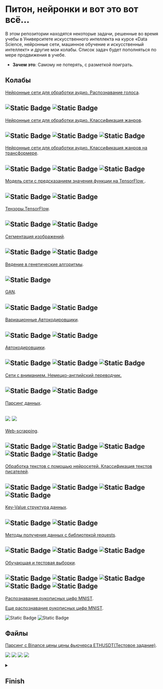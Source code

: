 <!--
  <<< Author notes: Header of the course >>>
  Include a 1280×640 image, course title in sentence case, and a concise description in emphasis.
  In your repository settings: enable template repository, add your 1280×640 social image, auto delete head branches.
  Add your open source license, GitHub uses Creative Commons Attribution 4.0 International.
-->

# Питон, нейронки и вот это вот всё...

<!--
  <<< Author notes: Start of the course >>>
  Include start button, a note about Actions minutes,
  and tell the learner why they should take the course.
  Each step should be wrapped in <details>/<summary>, with an `id` set.
  The start <details> should have `open` as well.
  Do not use quotes on the <details> tag attributes.
-->

<!--step0-->

В этом репозитории находятся некоторые задачи, решенные  во  время учебы в Университете искусственного интеллекта на курсе «Data Science, нейронные сети, машинное обучение и искусственный интеллект» и другие мои колабы.
Список задач будет пополняться по мере продвижения в учебе.

- **Зачем это**: Самому не потерять, с разметкой поиграть.

## Колабы

[Нейронные сети для обработки аудио. Распознавание голоса](https://gist.github.com/PlumNoseBear/0f0cc04139d23e0bedaf8040846aff02).

![Static Badge](https://img.shields.io/badge/-Python-090909?style=badge&logo=Python&logoColor=47C5FB)
![Static Badge](https://img.shields.io/badge/Speech_Recognitions-blue)
---

[Нейронные сети для обработки аудио. Классификация жанров](https://gist.github.com/PlumNoseBear/3e298117c8a3f9ef0f2ffd98e65eb96b).

![Static Badge](https://img.shields.io/badge/-Python-090909?style=badge&logo=Python&logoColor=47C5FB)
![Static Badge](https://img.shields.io/badge/-TensorFlow-090909?style=badge&logo=tensorflow&logoColor=F88C00)
![Static Badge](https://img.shields.io/badge/-Sklearn-090909?style=badge&logo=sklearn&logoColor=F88C00)
---

[Нейронные сети для обработки аудио. Классификация жанров на трансформере](https://gist.github.com/PlumNoseBear/05f963bab93f8342c6bc2b6139efaf7f).

![Static Badge](https://img.shields.io/badge/-Python-090909?style=badge&logo=Python&logoColor=47C5FB)
![Static Badge](https://img.shields.io/badge/HuggingFace-yellow)
![Static Badge](https://img.shields.io/badge/Transformers-blue)
---

[Модель сети с предсказанием значения функции на TensorFlow ](https://gist.github.com/PlumNoseBear/220a81e60cc951c0c33f89a4c0a87f44#file-tensorflow-ipynb).

![Static Badge](https://img.shields.io/badge/-Python-090909?style=badge&logo=Python&logoColor=47C5FB)
![Static Badge](https://img.shields.io/badge/-TensorFlow-090909?style=badge&logo=tensorflow&logoColor=F88C00)
----

[Тензоры.TensorFlow](https://gist.github.com/PlumNoseBear/edd03e72792cccf9eb4205eedbd855ff#file-tensorflow-1-ipynb).

![Static Badge](https://img.shields.io/badge/-Python-090909?style=badge&logo=Python&logoColor=47C5FB)
![Static Badge](https://img.shields.io/badge/-TensorFlow-090909?style=badge&logo=tensorflow&logoColor=F88C00)
---

[Сегментация изображений](https://gist.github.com/PlumNoseBear/271d1059c951c48a2a0a9b94f37c9839#file-lite-ipynb).

![Static Badge](https://img.shields.io/badge/-Python-090909?style=badge&logo=Python&logoColor=47C5FB)
![Static Badge](https://img.shields.io/badge/-Keras-090909?style=badge&logo=keras&logoColor=#CF0000)
---

[Ведение в генетические алгоритмы](https://gist.github.com/PlumNoseBear/c6b5d3a2827673a541fb8b5a82de707c).

![Static Badge](https://img.shields.io/badge/-Python-090909?style=flat&logo=Python&logoColor=47C5FB)
---

[GAN](https://gist.github.com/PlumNoseBear/c92bbf46cd3f86d77b5c38d63340eb04).

![Static Badge](https://img.shields.io/badge/-Python-090909?style=badge&logo=Python&logoColor=47C5FB)
![Static Badge](https://img.shields.io/badge/-Keras-090909?style=badge&logo=keras&logoColor=#CF0000)
---

[Вариационные Автокодировщики](https://gist.github.com/PlumNoseBear/351d4a561c33e7fe34f5a498ad0e7281).

![Static Badge](https://img.shields.io/badge/-Python-090909?style=badge&logo=Python&logoColor=47C5FB)
![Static Badge](https://img.shields.io/badge/-TensorFlow-090909?style=badge&logo=tensorflow&logoColor=F88C00)
---

[Автокодировщики](https://gist.github.com/PlumNoseBear/aad55719e18e622d3a52b56a045560c4).

![Static Badge](https://img.shields.io/badge/-Python-090909?style=badge&logo=Python&logoColor=47C5FB)
![Static Badge](https://img.shields.io/badge/-TensorFlow-090909?style=badge&logo=tensorflow&logoColor=F88C00)
![Static Badge](https://img.shields.io/badge/-Sklearn-090909?style=badge&logo=sklearn&logoColor=F88C00)
---

[Сети с вниманием. Немецко-английский переводчик.](https://gist.github.com/PlumNoseBear/15584e1c0cb30ac9ffbc9a2f4343f9b3)

![Static Badge](https://img.shields.io/badge/-Python-090909?style=badge&logo=Python&logoColor=47C5FB)
![Static Badge](https://img.shields.io/badge/-TensorFlow-090909?style=badge&logo=tensorflow&logoColor=F88C00)
---

[Парсинг данных](https://gist.github.com/PlumNoseBear/04c69f61ad24462cfd6a3b6e2a8406bf).

![](https://img.shields.io/badge/-Python-090909?style=badge&logo=Python&logoColor=47C5FB)
![](https://img.shields.io/badge/-Pandas-090909?style=badge&logo=pandas&logoColor=F88C00)
---

[Web-scrapping](https://gist.github.com/PlumNoseBear/724489831b391614bb3f911aded67630).

![Static Badge](https://img.shields.io/badge/-Python-090909?style=badge&logo=Python&logoColor=47C5FB)
![Static Badge](https://img.shields.io/badge/-Pandas-090909?style=badge&logo=pandas&logoColor=F88C00)
![Static Badge](https://img.shields.io/badge/-json-090909?style=badge&logo=json&logoColor=F88C00)
![Static Badge](https://img.shields.io/badge/-Requests-090909?style=badge&logo=requests&logoColor=F88C00)
![Static Badge](https://img.shields.io/badge/-BeautifulSoup-090909?style=badge&logo=BeautifulSoup&logoColor=F88C00)
---

[Обработка текстов с помощью нейросетей. Классификация текстов писателей](https://gist.github.com/PlumNoseBear/787538c12798b8524fa2fd9fd02884fa).

![Static Badge](https://img.shields.io/badge/-Python-090909?style=badge&logo=Python&logoColor=47C5FB)
![Static Badge](https://img.shields.io/badge/-TensorFlow-090909?style=badge&logo=tensorflow&logoColor=F88C00)
![Static Badge](https://img.shields.io/badge/-Sklearn-090909?style=badge&logo=sklearn&logoColor=F88C00)
![Static Badge](https://img.shields.io/badge/-Pandas-090909?style=badge&logo=pandas&logoColor=F88C00)
---

[Key-Value структура данных](https://gist.github.com/PlumNoseBear/b04f59af69db30886c651f88f42e8f06).

![Static Badge](https://img.shields.io/badge/-Python-090909?style=badge&logo=Python&logoColor=47C5FB)
![Static Badge](https://img.shields.io/badge/-NumPy-090909?style=badge&logo=NumPy&logoColor=F88C00)
---

[Методы получения данных  с библиотекой requests](https://gist.github.com/PlumNoseBear/d92b02ee3336cd74de8cf5b96844d39f).

![Static Badge](https://img.shields.io/badge/-Python-090909?style=badge&logo=Python&logoColor=47C5FB)
![Static Badge](https://img.shields.io/badge/-json-090909?style=badge&logo=json&logoColor=F88C00)
![Static Badge](https://img.shields.io/badge/-Requests-090909?style=badge&logo=requests&logoColor=F88C00)
---

[Обучающая и тестовая выборки](https://gist.github.com/PlumNoseBear/513c5ad355f628bc35218078f44edba5).

![Static Badge](https://img.shields.io/badge/-Python-090909?style=badge&logo=Python&logoColor=47C5FB)
![Static Badge](https://img.shields.io/badge/-TensorFlow-090909?style=badge&logo=tensorflow&logoColor=F88C00)
![Static Badge](https://img.shields.io/badge/-Sklearn-090909?style=badge&logo=sklearn&logoColor=F88C00)
![Static Badge](https://img.shields.io/badge/-Pandas-090909?style=badge&logo=pandas&logoColor=F88C00)
![Static Badge](https://img.shields.io/badge/-NumPy-090909?style=badge&logo=NumPy&logoColor=F88C00)
---

[Распознавание рукописных цифр MNIST](https://gist.github.com/PlumNoseBear/a7c9168c46278a85b4e40f1df47309d1).

[Еще распознавание рукописных цифр MNIST](https://gist.github.com/PlumNoseBear/fbf8477c98d8b8ca2b848300eae2e89e).

![Static Badge](https://img.shields.io/badge/-Python-090909?style=badge&logo=Python&logoColor=47C5FB)
![Static Badge](https://img.shields.io/badge/-TensorFlow-090909?style=badge&logo=tensorflow&logoColor=F88C00)

<!--endstep0-->
<!--
  <<< Author notes: Step 1 >>>
  Choose 3-5 steps for your course.
  The first step is always the hardest, so pick something easy!
  Link to docs.github.com for further explanations.
  Encourage users to open new tabs for steps!
-->




## Файлы
[Парсинг с Binance цены цены фьючерса ETHUSDT(Тестовое задание)](https://github.com/PlumNoseBear/PAINN/blob/main/Futures_ETHUSDT).

![](https://img.shields.io/badge/-Python-090909?style=flat&logo=Python&logoColor=47C5FB)
![](https://img.shields.io/badge/-BeautifulSoup-090909?style=badge&logo=BeautifulSoup&logoColor=F88C00)
![](https://img.shields.io/badge/-Asyncio-090909?style=badge&logo=Asyncio&logoColor=F88C00)
![](https://img.shields.io/badge/-Aiohttp-090909?style=badge&logo=Aiohttp&logoColor=F88C00)
 <details id=X> 
<summary><h2>Finish</h2></summary>

### Где-то к концу года после сдачи экзамена и стажировки.

</details>

<!--
  <<< Author notes: Footer >>>
  Add a link to get support, GitHub status page, code of conduct, license link.
-->


